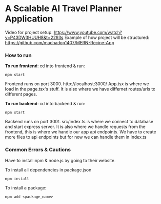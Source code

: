 # A Scalable AI Travel Planner Application

Video for project setup: https://www.youtube.com/watch?v=P43DW3HUUH8&t=2293s
Example of how project will be structured: https://github.com/machadop1407/MERN-Recipe-App


### How to run
**To run frontend**:
cd into frontend & run:
```
npm start
```
Frontend runs on port 3000. http://localhost:3000/
App.tsx is where we load in the page.tsx's stuff. It is also where we have differnet routes/urls to different pages. 

**To run backend**:
cd into backend & run:
```
npm start
```
Backend runs on port 3001. 
src/index.ts is where we connect to database and start express server. It is also where we handle requests from the frontend, this is where we handle our app api endpoints. We have to create more files to api endpoints but for now we can handle them in index.ts

### Common Errors & Cautions
Have to install npm & node.js by going to their website. 

To install all dependencies in package.json
```
npm install
```
To install a package:
```
npm add <package_name>
```
